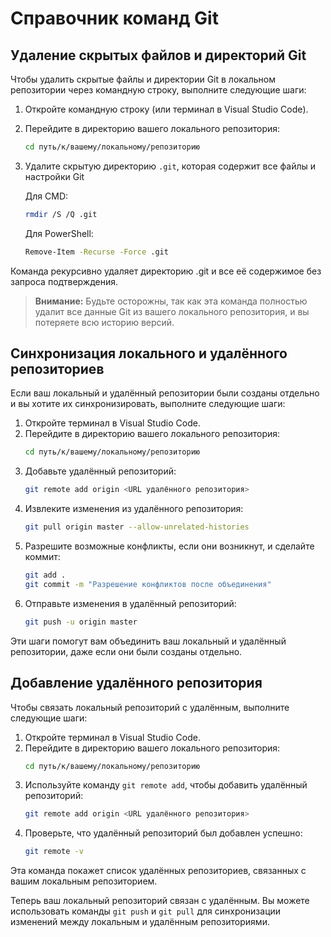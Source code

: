 # Справочник команд Git

## Удаление скрытых файлов и директорий Git

Чтобы удалить скрытые файлы и директории Git в локальном репозитории через командную строку, выполните следующие шаги:

1. Откройте командную строку (или терминал в Visual Studio Code).
2. Перейдите в директорию вашего локального репозитория:
    ```sh
    cd путь/к/вашему/локальному/репозиторию
    ```
3. Удалите скрытую директорию `.git`, которая содержит все файлы и настройки Git
    
    Для CMD:
    ```sh
    rmdir /S /Q .git
    ```  
    Для PowerShell:  
    ```sh
    Remove-Item -Recurse -Force .git
    ```

Команда рекурсивно удаляет директорию .git и все её содержимое без запроса подтверждения.

> **Внимание:** Будьте осторожны, так как эта команда полностью удалит все данные Git из вашего локального репозитория, и вы потеряете всю историю версий.

## Синхронизация локального и удалённого репозиториев

Если ваш локальный и удалённый репозитории были созданы отдельно и вы хотите их синхронизировать, выполните следующие шаги:

1. Откройте терминал в Visual Studio Code.
2. Перейдите в директорию вашего локального репозитория:
    ```sh
    cd путь/к/вашему/локальному/репозиторию
    ```
3. Добавьте удалённый репозиторий:
    ```sh
    git remote add origin <URL удалённого репозитория>
    ```
4. Извлеките изменения из удалённого репозитория:
    ```sh
    git pull origin master --allow-unrelated-histories
    ```
5. Разрешите возможные конфликты, если они возникнут, и сделайте коммит:
    ```sh
    git add .
    git commit -m "Разрешение конфликтов после объединения"
    ```
6. Отправьте изменения в удалённый репозиторий:
    ```sh
    git push -u origin master
    ```

Эти шаги помогут вам объединить ваш локальный и удалённый репозитории, даже если они были созданы отдельно.

## Добавление удалённого репозитория

Чтобы связать локальный репозиторий с удалённым, выполните следующие шаги:

1. Откройте терминал в Visual Studio Code.
2. Перейдите в директорию вашего локального репозитория:
    ```sh
    cd путь/к/вашему/локальному/репозиторию
    ```
3. Используйте команду `git remote add`, чтобы добавить удалённый репозиторий:
    ```sh
    git remote add origin <URL удалённого репозитория>
    ```
4. Проверьте, что удалённый репозиторий был добавлен успешно:
    ```sh
    git remote -v
    ```

Эта команда покажет список удалённых репозиториев, связанных с вашим локальным репозиторием.

Теперь ваш локальный репозиторий связан с удалённым. Вы можете использовать команды `git push` и `git pull` для синхронизации изменений между локальным и удалённым репозиториями.